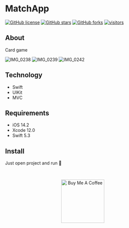 # MatchApp
[![GitHub license](https://img.shields.io/github/license/obrienser/MatchApp)](https://github.com/obrienser/MatchApp/blob/main/LICENSE)
[![GitHub stars](https://img.shields.io/github/stars/obrienser/MatchApp)](https://github.com/obrienser/MatchApp/stargazers)
[![GitHub forks](https://img.shields.io/github/forks/obrienser/MatchApp)](https://github.com/obrienser/MatchApp/network)
[![visitors](https://visitor-badge.glitch.me/badge?page_id=obrienser.MatchApp)](https://github.com/obrienser)

## About
Card game

![IMG_0238](https://user-images.githubusercontent.com/50111192/126159301-fe521007-2d23-4461-8816-26138aafdfe5.PNG)
![IMG_0239](https://user-images.githubusercontent.com/50111192/126159280-6eb004d9-bd06-4bec-ab32-8b19109f3145.PNG)
![IMG_0242](https://user-images.githubusercontent.com/50111192/126159291-0f88795f-bec2-4b50-baa4-03960f25eaaf.PNG)

## Technology
* Swift
* UIKit
* MVС

## Requirements
* iOS 14.2
* Xcode 12.0
* Swift 5.3

## Install
Just open project and run :rocket:

<br>
<p align="center">
  <a href="https://www.buymeacoffee.com/obrienser">
    <img src="https://cdn.buymeacoffee.com/buttons/v2/default-yellow.png" alt="Buy Me A Coffee" width="140">
  </a>
</p>
